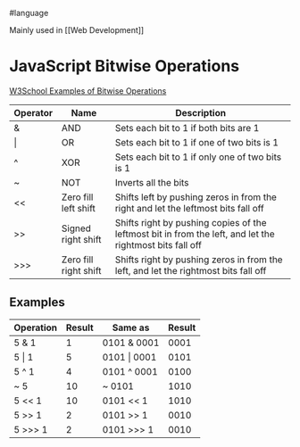 #language

Mainly used in [[Web Development]]

# JavaScript Bitwise Operations

[W3School Examples of Bitwise Operations](https://www.w3schools.com/js/js_bitwise.asp)

| Operator | Name                  | Description                                                                                              |
| -------- | --------------------- | -------------------------------------------------------------------------------------------------------- |
| &        | AND                   | Sets each bit to 1 if both bits are 1                                                                    |
| \|       | OR                    | Sets each bit to 1 if one of two bits is 1                                                               |
| ^        | XOR                   | Sets each bit to 1 if only one of two bits is 1                                                          |
| ~        | NOT                   | Inverts all the bits                                                                                     |
| <<       | Zero fill left shift  | Shifts left by pushing zeros in from the right and let the leftmost bits fall off                        |
| \>\>     | Signed right shift    | Shifts right by pushing copies of the leftmost bit in from the left, and let the rightmost bits fall off |
| \>\>\>   | Zero fill right shift | Shifts right by pushing zeros in from the left, and let the rightmost bits fall off                      |


## Examples

| Operation  | Result | Same as       | Result |
| ---------- | ------ | ------------- | ------ |
| 5 & 1      | 1      | 0101 & 0001   | 0001   |
| 5 \| 1     | 5      | 0101 \| 0001  | 0101   |
| 5 ^ 1      | 4      | 0101 ^ 0001   | 0100   |
| ~ 5        | 10     | ~ 0101        | 1010   |
| 5 << 1     | 10     | 0101 << 1     | 1010   |
| 5 \>\> 1   | 2      | 0101 \>\> 1   | 0010   |
| 5 \>\>\> 1 | 2      | 0101 \>\>\> 1 | 0010   |
